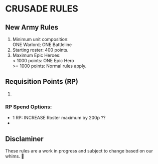 # CRUSADE RULES

## New Army Rules
1. Minimum unit composition:  
ONE Warlord; ONE Battleline
2. Starting roster: 
400 points.
3. Maximum Epic Heroes:  
\< 1000 points: ONE Epic Hero  
\>= 1000 points: Normal rules apply.

## 

## Requisition Points (RP)
1. 
### RP Spend Options:
- 1 RP: INCREASE Roster maximum by 200p ??
- 

## Disclaminer
These rules are a work in progress and subject to change based on our whims. 🤪
